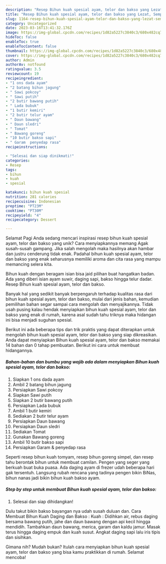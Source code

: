 ```yaml
---
description: "Resep Bihun kuah spesial ayam, telor dan bakso yang Lezat, Sempurna"
title: "Resep Bihun kuah spesial ayam, telor dan bakso yang Lezat, Sempurna"
slug: 1164-resep-bihun-kuah-spesial-ayam-telor-dan-bakso-yang-lezat-sempurna
category: Uncategorized
date: 2023-03-16T13:41:32.176Z
image: https://img-global.cpcdn.com/recipes/1d82a5227c3840c3/680x482cq70/bihun-kuah-spesial-ayam-telor-dan-bakso-foto-resep-utama.jpg
hideToc: false
enableToc: true
enableTocContent: false
thumbnail: https://img-global.cpcdn.com/recipes/1d82a5227c3840c3/680x482cq70/bihun-kuah-spesial-ayam-telor-dan-bakso-foto-resep-utama.jpg
cover: https://img-global.cpcdn.com/recipes/1d82a5227c3840c3/680x482cq70/bihun-kuah-spesial-ayam-telor-dan-bakso-foto-resep-utama.jpg
author: Admin
authorAv: notfound
ratingvalue: 3.5
reviewcount: 19
recipeingredient:
- "1 ons dada ayam"
- "2 batang bihun jagung"
- " Sawi pokcoy"
- " Sawi putih"
- "2 butir bawang putih"
- " Lada bubuk"
- "1 butir kemiri"
- "2 butir telur ayam"
- " Daun bawang"
- " Daun sledri"
- " Tomat"
- " Bawang goreng"
- "10 butir bakso sapi"
- " Garam  penyedap rasa"
recipeinstructions:

- "Selesai dan siap dinikmati!"
categories:
- Resep
tags:
- bihun
- kuah
- spesial

katakunci: bihun kuah spesial 
nutrition: 281 calories
recipecuisine: Indonesian
preptime: "PT23M"
cooktime: "PT30M"
recipeyield: "4"
recipecategory: Dessert

---
```



Selamat Pagi Anda sedang mencari inspirasi resep bihun kuah spesial ayam, telor dan bakso yang unik? Cara menyiapkannya memang Agak susah-susah gampang. Jika salah mengolah maka hasilnya akan hambar dan justru cenderung tidak enak. Padahal bihun kuah spesial ayam, telor dan bakso yang enak seharusnya memiliki aroma dan cita rasa yang mampu memancing selera kita.


Bihun kuah dengan beragam isian bisa jaid pilihan buat hangatkan badan. Ada yang diberi isian ayam suwir, daging sapi, bakso hingga telur dadar. Resep Bihun kuah spesial ayam, telor dan bakso.

Banyak hal yang sedikit banyak berpengaruh terhadap kualitas rasa dari bihun kuah spesial ayam, telor dan bakso, mulai dari jenis bahan, kemudian pemilihan bahan segar sampai cara mengolah dan menyajikannya. Tidak usah pusing kalau hendak menyiapkan bihun kuah spesial ayam, telor dan bakso yang enak di rumah, karena asal sudah tahu triknya maka hidangan ini bisa menjadi suguhan spesial.


Berikut ini ada beberapa tips dan trik praktis yang dapat diterapkan untuk mengolah bihun kuah spesial ayam, telor dan bakso yang siap dikreasikan. Anda dapat menyiapkan Bihun kuah spesial ayam, telor dan bakso memakai 14 bahan dan 0 tahap pembuatan. Berikut ini cara untuk membuat hidangannya.

<!--inarticleads1-->

##### Bahan-bahan dan bumbu yang wajib ada dalam menyiapkan Bihun kuah spesial ayam, telor dan bakso:

1. Siapkan 1 ons dada ayam
1. Ambil 2 batang bihun jagung
1. Persiapkan  Sawi pokcoy
1. Siapkan  Sawi putih
1. Siapkan 2 butir bawang putih
1. Persiapkan  Lada bubuk
1. Ambil 1 butir kemiri
1. Sediakan 2 butir telur ayam
1. Persiapkan  Daun bawang
1. Persiapkan  Daun sledri
1. Sediakan  Tomat
1. Gunakan  Bawang goreng
1. Ambil 10 butir bakso sapi
1. Persiapkan  Garam &amp; penyedap rasa


Seperti resep bihun kuah tomyam, resep bihun goreng simpel, dan resep tahu berontak bihun untuk membuat camilan. Pengen yang seger yang berkuah buat buka puasa. Ada daging ayam di frezer udah beberapa hari gak tersentuh. Langsung rubah rencana yang tadinya pengen bikin BiNas, bihun nanas jadi bikin bihun kuah bakso ayam. 

<!--inarticleads2-->

##### Step by step untuk membuat Bihun kuah spesial ayam, telor dan bakso:


1. Selesai dan siap dihidangkan!

Dulu takut bikin bakso bayangan nya udah susah duluan dan. Cara Membuat Bihun Kuah Daging dan Bakso : Kuah : Didihkan air, rebus daging bersama bawang putih, jahe dan daun bawang dengan api kecil hingga mendidih. Tambahkan daun bawang, merica, garam dan kaldu jamur. Masak terus hingga daging empuk dan kuah susut. Angkat daging sapi lalu iris tipis dan sisihkan. 

Gimana nih? Mudah bukan? Itulah cara menyiapkan bihun kuah spesial ayam, telor dan bakso yang bisa kamu praktikkan di rumah. Selamat mencoba!
